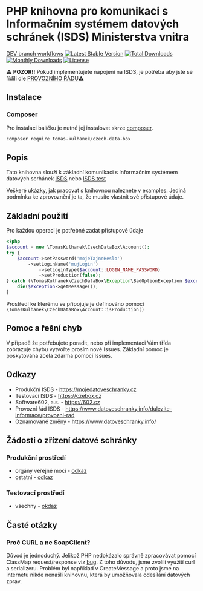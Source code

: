 # PHP knihovna pro komunikaci s Informačním systémem datových schránek (ISDS) Ministerstva vnitra

[DEV branch workflows](https://github.com/tomas-kulhanek/czech-data-box/actions/workflows/main.yml/badge.svg?branch=main)
[![Latest Stable Version](https://poser.pugx.org/tomas-kulhanek/czech-data-box/v/stable)](https://packagist.org/packages/tomas-kulhanek/czech-data-box)
[![Total Downloads](https://poser.pugx.org/tomas-kulhanek/czech-data-box/downloads)](https://packagist.org/packages/tomas-kulhanek/czech-data-box)
[![Monthly Downloads](https://poser.pugx.org/tomas-kulhanek/czech-data-box/d/monthly)](https://packagist.org/packages/tomas-kulhanek/czech-data-box)
[![License](https://poser.pugx.org/tomas-kulhanek/czech-data-box/license)](https://packagist.org/packages/tomas-kulhanek/czech-data-box)


⚠ **POZOR!!** Pokud implementujete napojení na ISDS, je potřeba aby jste se řídili dle [PROVOZNÍHO ŘÁDU](https://www.datoveschranky.info/dulezite-informace/provozni-rad-isds)⚠
## Instalace

### Composer

Pro instalaci balíčku je nutné jej instalovat skrze [composer](https://getcomposer.org/).

```bash
composer require tomas-kulhanek/czech-data-box
```

## Popis
Tato knihovna slouží k základní komunikaci s Informačním systémem datových scrhánek [ISDS](https://mojedatovaschranka.cz) nebo [ISDS test](https://czebox.cz)

Veškeré ukázky, jak pracovat s knihovnou naleznete v examples. Jediná podmínka ke zprovoznění je ta, že musíte vlastnit své přístupové údaje.

## Základní použití
Pro každou operaci je potřebné zadat přístupové údaje
```php
<?php
$account = new \TomasKulhanek\CzechDataBox\Account();
try {
    $account->setPassword('mojeTajneHeslo')
        ->setLoginName('mujLogin')
            ->setLoginType($account::LOGIN_NAME_PASSWORD)
            ->setProduction(false);
} catch (\TomasKulhanek\CzechDataBox\Exception\BadOptionException $exception) {
    die($exception->getMessage());
}
```
Prostředí ke kterému se připojuje je definováno pomocí ``\TomasKulhanek\CzechDataBox\Account::isProduction()``

## Pomoc a řešní chyb

V případě že potřebujete poradit, nebo při implementaci Vám třída zobrazuje chybu vytvořte prosím nové Issues.
Základní pomoc je poskytována zcela zdarma pomocí Issues.

## Odkazy
- Produkční ISDS - https://mojedatoveschranky.cz
- Testovací ISDS - https://czebox.cz
- Software602, a.s. - https://602.cz
- Provozní řád ISDS - https://www.datoveschranky.info/dulezite-informace/provozni-rad
- Oznamované změny - https://www.datoveschranky.info/

## Žádosti o zřízení datové schránky
### Produkční prostředí
- orgány veřejné moci - [odkaz](https://www.datoveschranky.info/documents/1744842/1746058/sprava_dalsich_DS_OVM.zfo/cfd889e3-0c11-4228-d87f-5c426dfc5ebb)
- ostatní - [odkaz](https://www.datoveschranky.info/documents/1744842/1746063/zadost_zrizeni_ds.zfo/42ee7c26-16dd-427f-94c8-319453efdae4)

### Testovací prostředí
- všechny - [okdaz](https://www.datoveschranky.info/documents/1744842/1746073/zadost_zrizeni_testovaci_ds.zfo/4b75d5bf-0272-4305-9cef-8ec8f019e9d3)

## Časté otázky
### Proč CURL a ne SoapClient?
Důvod je jednoduchý. Jelikož PHP nedokázalo správně zpracovávat pomocí ClassMap request/response viz [bug](https://bugs.php.net/bug.php?id=45404). Z toho důvodu, jsme zvolili využití curl a serializeru. Problém byl například v CreateMessage a proto jsme na internetu nikde nenašli knihovnu, která by umožňovala odesílání datových zpráv.
